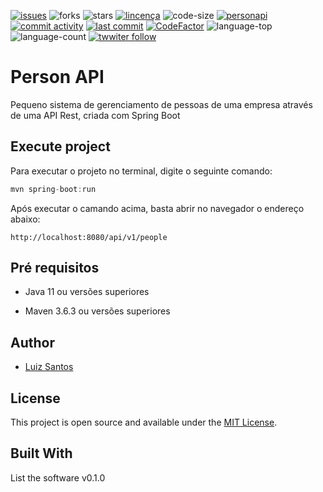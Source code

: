 [![issues](https://img.shields.io/github/issues/luizcsbh/personapi)](https://github.com/luizcsbh/personapi/issues)
![forks](https://img.shields.io/github/forks/luizcsbh/personapi)
![stars](https://img.shields.io/github/stars/luizcsbh/personapi)
[![lincença](https://img.shields.io/github/license/luizcsbh/personapi)](https://github.com/luizcsbh/personapi/blob/main/LICENSE)
![code-size](https://img.shields.io/github/languages/code-size/luizcsbh/personapi)
[![personapi](https://img.shields.io/github/deployments/luizcsbh/personapi/personapi-java)](https://github.com/luizcsbh/personapi/deployments/activity_log?environment=personapi)
[![commit activity](https://img.shields.io/github/commit-activity/m/luizcsbh/personapi)](https://github.com/luizcsbh/personapi/commits)
[![last commit](https://img.shields.io/github/last-commit/luizcsbh/personapi)](https://github.com/luizcsbh/personapi/commits)
[![CodeFactor](https://www.codefactor.io/repository/github/luizcsbh/personapi/badge)](https://www.codefactor.io/repository/github/luizcsbh/personapi)
![language-top](https://img.shields.io/github/languages/top/luizcsbh/personapi)
![language-count](https://img.shields.io/github/languages/count/luizcsbh/personapi)
[![twwiter follow](https://img.shields.io/twitter/follow/luizcs?style=social)](https://twitter.com/luizcs)
# Person API
Pequeno sistema de gerenciamento de pessoas de uma empresa através de uma API  Rest, criada com Spring Boot

## Execute project
Para executar o projeto no terminal, digite o seguinte comando:

```java
mvn spring-boot:run
```
Após executar o camando acima, basta abrir no navegador o endereço abaixo:

```http
http://localhost:8080/api/v1/people
```

## Pré requisitos
- Java 11 ou versões superiores

- Maven 3.6.3 ou versões superiores

## Author
- [Luiz Santos](https://about.me/luizcsdev)

## License

This project is open source and available under the [MIT License](https://github.com/luizcsbh/personapi/blob/main/LICENSE).


## Built With

List the software v0.1.0
